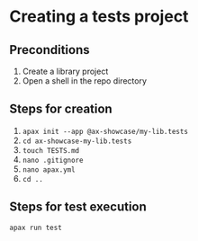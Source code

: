 # Creating a tests project

## Preconditions

1. Create a library project
2. Open a shell in the repo directory


## Steps for creation

1. `apax init --app @ax-showcase/my-lib.tests`
2. `cd ax-showcase-my-lib.tests`
3. `touch TESTS.md`
4. `nano .gitignore`
5. `nano apax.yml`
6. `cd ..`


## Steps for test execution

`apax run test`
